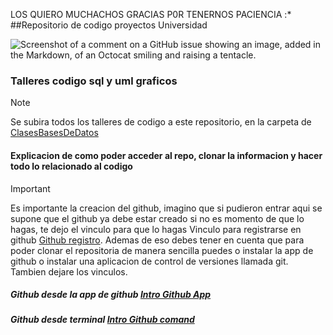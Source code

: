 LOS QUIERO MUCHACHOS GRACIAS P0R TENERNOS PACIENCIA :*
##Repositorio de codigo proyectos Universidad

![Screenshot of a comment on a GitHub issue showing an image, added in the Markdown, of an Octocat smiling and raising a tentacle.](https://myoctocat.com/assets/images/base-octocat.svg)


### Talleres codigo sql y uml graficos
>[!NOTE]
> Se subira todos los talleres de codigo a este repositorio, en la carpeta de [ClasesBasesDeDatos](/ClaseBasesDeDatos/)

#### Explicacion de como poder acceder al repo, clonar la informacion y hacer todo lo relacionado al codigo
> [!IMPORTANT]
   >Es importante la creacion del github, imagino que si pudieron entrar aqui se supone que el github ya debe estar creado si no es momento de que lo hagas, te dejo el vinculo para que lo hagas
   >Vinculo para registrarse en github [Github registro](https://github.com/signup?ref_cta=Sign+up&ref_loc=header+logged+out&ref_page=%2F&source=header-home).
> Ademas de eso debes tener en cuenta que para poder clonar el repositoria de manera sencilla puedes o instalar la app de github o instalar una aplicacion de control de versiones llamada git. Tambien dejare los vinculos.
##### Github desde la app de github [Intro Github App](/GithubApp.md)
##### Github desde terminal [Intro Github comand](/GithubComandPrompt.md)

